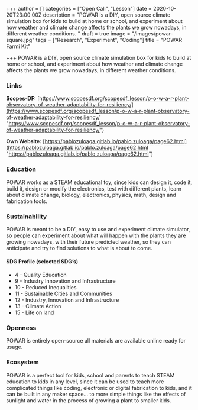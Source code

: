 +++
author = []
categories = ["Open Call", "Lesson"]
date = 2020-10-20T23:00:00Z
description = "POWAR is a DIY, open source climate simulation box for kids to build at home or school, and experiment about how weather and climate change affects the plants we grow nowadays, in different weather conditions. "
draft = true
image = "/images/powar-square.jpg"
tags = ["Research", "Experiment", "Coding"]
title = "POWAR Farmi Kit"

+++
POWAR is a DIY, open source climate simulation box for kids to build at home or school, and experiment about how weather and climate change affects the plants we grow nowadays, in different weather conditions.

### Links

**Scopes-DF:** [https://www.scopesdf.org/scopesdf_lesson/p-o-w-a-r-plant-observatory-of-weather-adaptability-for-resiliency/](https://www.scopesdf.org/scopesdf_lesson/p-o-w-a-r-plant-observatory-of-weather-adaptability-for-resiliency/ "https://www.scopesdf.org/scopesdf_lesson/p-o-w-a-r-plant-observatory-of-weather-adaptability-for-resiliency/")

**Own Website:** [https://pablozuloaga.gitlab.io/pablo.zuloaga/page62.html](https://pablozuloaga.gitlab.io/pablo.zuloaga/page62.html "https://pablozuloaga.gitlab.io/pablo.zuloaga/page62.html")

### Education

POWAR works as a STEAM educational toy, since kids can design it, code it, build it, design or modify the electronics, test with different plants, learn about climate change, biology, electronics, physics, math, design and fabrication tools.

### Sustainability

POWAR is meant to be a DIY, easy to use and experiment climate simulator, so people can experiment about what will happen with the plants they are growing nowadays, with their future predicted weather, so they can anticipate and try to find solutions to what is about to come.

#### SDG Profile (selected SDG’s)

* 4 - Quality Education
* 9 - Industry Innovation and Infrastructure
* 10 - Reduced Inequalities
* 11 - Sustainable Cities and Communities
* 12 - Industry, Innovation and Infrastructure
* 13 - Climate Action
* 15 - Life on land

### Openness

POWAR is entirely open-source all materials are available online ready for usage.

### Ecosystem

POWAR is a perfect tool for kids, school and parents to teach STEAM education to kids in any level, since it can be used to teach more complicated things like coding, electronic or digital fabrication to kids, and it can be built in any maker space... to more simple things like the effects of sunlight and water in the process of growing a plant to smaller kids.